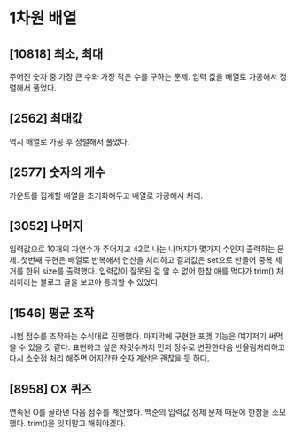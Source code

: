 # 1차원 배열

## [10818] 최소, 최대

주어진 숫자 중 가장 큰 수와 가장 작은 수를 구하는 문제. 입력 값을 배열로 가공해서 정렬해서 풀었다.

## [2562] 최대값

역시 배열로 가공 후 정렬해서 풀었다.

## [2577] 숫자의 개수

카운트를 집계할 배열을 초기화해두고 배열로 가공해서 처리.

## [3052] 나머지

입력값으로 10개의 자연수가 주어지고 42로 나눈 나머지가 몇가지 수인지 출력하는 문제. 첫번째 구현은 배열로 반복해서 연산을 처리하고 결과값은 set으로 만들어 중복 제거를 한뒤 size를 출력했다. 입력값이 잘못된 걸 알 수 없어 한참 애를 먹다가 trim() 처리하라는 블로그 글을 보고야 통과할 수 있었다.

## [1546] 평균 조작

시험 점수를 조작하는 수식대로 진행했다. 마지막에 구현한 포맷 기능은 여기저기 써먹을 수 있을 것 같다. 표현하고 싶은 자릿수까지 먼저 정수로 변환한다음 반올림처리하고 다시 소숫점 처리 해주면 어지간한 숫자 계산은 괜찮을 듯 하다.

## [8958] OX 퀴즈

연속된 O를 골라낸 다음 점수를 계산했다. 백준의 입력값 정제 문제 때문에 한참을 소모했다. trim()을 잊지말고 해줘야겠다.
